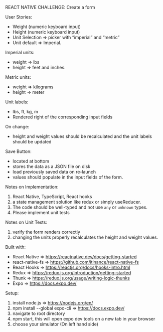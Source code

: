REACT NATIVE CHALLENGE: Create a form

User Stories:
* Weight (numeric keyboard input)
* Height (numeric keyboard input)
* Unit Selection => picker with “imperial” and “metric”
* Unit default => Imperial.

Imperial units:
* weight => lbs
* height => feet and inches.

Metric units:
* weight => kilograms
* height => meter

Unit labels:
* lbs, ft, kg, m
* Rendered right of the corresponding input fields

On change:
* height and weight values should be recalculated and the unit labels should be updated

Save Button:
* located at bottom
* stores the data as a JSON file on disk 
* load previously saved data on re-launch
* values should populate in the input fields of the form.

Notes on Implementation:
1. React Native, TypeScript, React hooks
2. a state management solution like redux or simply useReducer. 
3. The code should be well-typed and not use `any` or `unknown` types.
4. Please implement unit tests

Notes on Unit Tests:
1. verify the form renders correctly
2. changing the units properly recalculates the height and weight values.

Built with:
- React Native => https://reactnative.dev/docs/getting-started
- react-native-fs => https://github.com/itinance/react-native-fs
- React Hooks => https://reactjs.org/docs/hooks-intro.html
- Redux => https://redux.js.org/introduction/getting-started
- Thunk => https://redux.js.org/usage/writing-logic-thunks
- Expo => https://docs.expo.dev/

Setup:
1. install node.js => https://nodejs.org/en/
2. npm install --global expo-cli => https://docs.expo.dev/
3. navigate to root directory
4. npm start, this will open expo dev tools on a new tab in your browser
5. choose your simulator (On left hand side)


















































































































































































































































































































































































































































































































































































































































































































































































































































































































































































































































































































































































































































































































































































































































































































































































































































































































































































































































































































































































































































































































































































































































































































































































































































































